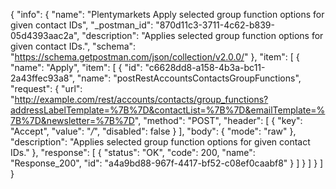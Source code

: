 {
  "info": {
    "name": "Plentymarkets Apply selected group function options for given contact IDs",
    "_postman_id": "870d11c3-3711-4c62-b839-05d4393aac2a",
    "description": "Applies selected group function options for given contact IDs.",
    "schema": "https://schema.getpostman.com/json/collection/v2.0.0/"
  },
  "item": [
    {
      "name": "Apply",
      "item": [
        {
          "id": "c6628dd8-a158-4b3a-bc11-2a43ffec93a8",
          "name": "postRestAccountsContactsGroupFunctions",
          "request": {
            "url": "http://example.com/rest/accounts/contacts/group_functions?addressLabelTemplate=%7B%7D&contactList=%7B%7D&emailTemplate=%7B%7D&newsletter=%7B%7D",
            "method": "POST",
            "header": [
              {
                "key": "Accept",
                "value": "*/*",
                "disabled": false
              }
            ],
            "body": {
              "mode": "raw"
            },
            "description": "Applies selected group function options for given contact IDs."
          },
          "response": [
            {
              "status": "OK",
              "code": 200,
              "name": "Response_200",
              "id": "a4a9bd88-967f-4417-bf52-c08ef0caabf8"
            }
          ]
        }
      ]
    }
  ]
}